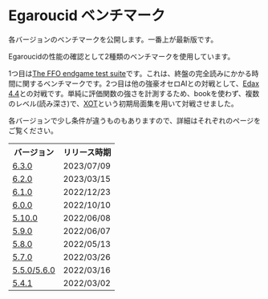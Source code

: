 # Egaroucid ベンチマーク

各バージョンのベンチマークを公開します。一番上が最新版です。



Egaroucidの性能の確認として2種類のベンチマークを使用しています。



1つ目は[The FFO endgame test suite](http://www.radagast.se/othello/ffotest.html)です。これは、終盤の完全読みにかかる時間に関するベンチマークです。2つ目は他の強豪オセロAIとの対戦として、[Edax 4.4](https://github.com/abulmo/edax-reversi/releases/tag/v4.4)との対戦です。単純に評価関数の強さを計測するため、bookを使わず、複数のレベル(読み深さ)で、[XOT](https://berg.earthlingz.de/xot/aboutxot.php?lang=en)という初期局面集を用いて対戦させました。



各バージョンで少し条件が違うものもありますので、詳細はそれぞれのページをご覧ください。



<table>
	<tr>
		<th>バージョン</th>
		<th>リリース時期</th>
	</tr>
    <tr>
		<td><a href="./6_3_0/">6.3.0</a></td>
		<td>2023/07/09</td>
	</tr>
    <tr>
		<td><a href="./6_2_0/">6.2.0</a></td>
		<td>2023/03/15</td>
	</tr>
    <tr>
		<td><a href="./6_1_0/">6.1.0</a></td>
		<td>2022/12/23</td>
	</tr>
	<tr>
		<td><a href="./6_0_0/">6.0.0</a></td>
		<td>2022/10/10</td>
	</tr>
    	<tr>
		<td><a href="./5_10_0/">5.10.0</a></td>
		<td>2022/06/08</td>
	</tr>
    	<tr>
		<td><a href="./5_9_0/">5.9.0</a></td>
		<td>2022/06/07</td>
	</tr>
    	<tr>
		<td><a href="./5_8_0/">5.8.0</a></td>
		<td>2022/05/13</td>
	</tr>
    	<tr>
		<td><a href="./5_7_0/">5.7.0</a></td>
		<td>2022/03/26</td>
	</tr>
    	<tr>
		<td><a href="./5_5_0/">5.5.0/5.6.0</a></td>
		<td>2022/03/16</td>
	</tr>
    <tr>
		<td><a href="./5_4_1/">5.4.1</a></td>
		<td>2022/03/02</td>
	</tr>
</table>


